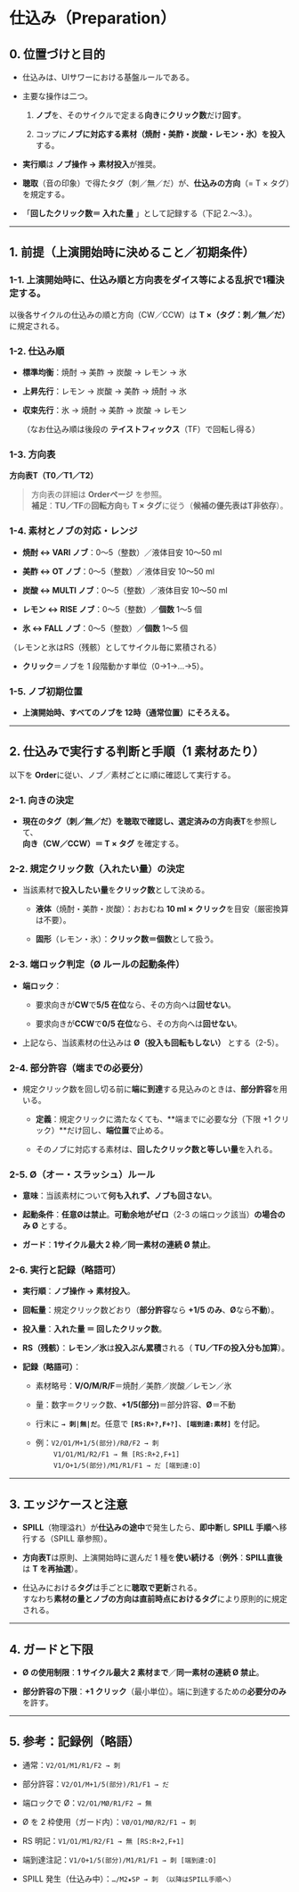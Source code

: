 # 仕込み（Preparation）

## 0. 位置づけと目的

- 仕込みは、UIサワーにおける基盤ルールである。
    
- 主要な操作は二つ。
    
    1. **ノブ**を、そのサイクルで定まる**向き**に**クリック数**だけ**回す**。
        
    2. コップに**ノブに対応する素材（焼酎・美酢・炭酸・レモン・氷）を投入**する。
        
- **実行順**は **ノブ操作 → 素材投入**が推奨。
    
- **聴取**（音の印象）で得たタグ（刺／無／だ）が、**仕込みの方向**（= T × タグ）を規定する。
    
- 「**回したクリック数＝ 入れた量** 」として記録する（下記 2.〜3.）。
    

---

## 1. 前提（上演開始時に決めること／初期条件）

### 1-1. 上演開始時に、仕込み順と方向表をダイス等による乱択で1種決定する。  
以後各サイクルの仕込みの順と方向（CW／CCW）は **T ×（タグ：刺／無／だ）** に規定される。

### 1-2. 仕込み順 

- **標準均衡**：焼酎 → 美酢 → 炭酸 → レモン → 氷
    
- **上昇先行**：レモン → 炭酸 → 美酢 → 焼酎 → 氷
    
- **収束先行**：氷 → 焼酎 → 美酢 → 炭酸 → レモン  
    
    （なお仕込み順は後段の **テイストフィックス**（TF）で回転し得る）


### 1-3. 方向表

 **方向表T（T0／T1／T2）** 

> 方向表の詳細は **Orderページ** を参照。  
> **補足**：**TU／TF**の**回転方向**も **T × タグ**に従う（**候補の優先表はT非依存**）。

### 1-4. 素材とノブの対応・レンジ

- **焼酎 ↔ VARI ノブ**：0〜5（整数）／液体目安 10〜50 ml
    
- **美酢 ↔ OT ノブ**：0〜5（整数）／液体目安 10〜50 ml
    
- **炭酸 ↔ MULTI ノブ**：0〜5（整数）／液体目安 10〜50 ml
    
- **レモン ↔ RISE ノブ**：0〜5（整数）／**個数** 1〜5 個
    
- **氷 ↔ FALL ノブ**：0〜5（整数）／**個数** 1〜5 個

（レモンと氷はRS（残骸）としてサイクル毎に累積される）
    
- **クリック**＝ノブを 1 段階動かす単位（0→1→…→5）。
    

### 1-5. ノブ初期位置

- **上演開始時、すべてのノブを 12時（通常位置）にそろえる。**
    

---

## 2. 仕込みで実行する判断と手順（1 素材あたり）

以下を **Order**に従い、ノブ／素材ごとに順に確認して実行する。

### 2-1. 向きの決定

- **現在のタグ（刺／無／だ）**を聴取で確認し、選定済みの**方向表T**を参照して、  
    **向き（CW／CCW）＝ T × タグ** を確定する。
    

### 2-2. 規定クリック数（入れたい量）の決定

- 当該素材で**投入したい量**を**クリック数**として決める。
    
    - **液体**（焼酎・美酢・炭酸）：おおむね **10 ml × クリック**を目安（厳密換算は不要）。
        
    - **固形**（レモン・氷）：**クリック数＝個数**として扱う。
        

### 2-3. 端ロック判定（Ø ルールの起動条件）

- **端ロック**：
    
    - 要求向きが**CW**で**5/5 在位**なら、その方向へは**回せない**。
        
    - 要求向きが**CCW**で**0/5 在位**なら、その方向へは**回せない**。
        
- 上記なら、当該素材の仕込みは **Ø（投入も回転もしない）** とする（2-5）。
    

### 2-4. 部分許容（端までの必要分）

- 規定クリック数を回し切る前に**端に到達**する見込みのときは、**部分許容**を用いる。
    
    - **定義**：規定クリックに満たなくても、**端までに必要な分（下限 +1 クリック）**だけ回し、**端位置**で止める。
        
    - そのノブに対応する素材は、**回したクリック数と等しい量**を入れる。
        

### 2-5. Ø（オー・スラッシュ）ルール

- **意味**：当該素材について**何も入れず、ノブも回さない**。
    
- **起動条件**：**任意Øは禁止**。**可動余地がゼロ**（2-3 の端ロック該当）**の場合のみ Ø** とする。
    
- **ガード**：**1サイクル最大 2 枠／同一素材の連続 Ø 禁止**。
    

### 2-6. 実行と記録（略語可）

- **実行順**：**ノブ操作 → 素材投入**。
    
- **回転量**：規定クリック数どおり（**部分許容**なら **+1/5 のみ**、**Ø**なら**不動**）。
    
- **投入量**：**入れた量 ＝ 回したクリック数**。
    
- **RS（残骸）**：**レモン／氷**は**投入ぶん累積**される（ **TU／TFの投入分も加算**）。
    
- **記録（略語可）**：
    
    - 素材略号：**V/O/M/R/F**＝焼酎／美酢／炭酸／レモン／氷
        
    - 量：数字＝クリック数、**+1/5(部分)**＝部分許容、**Ø**＝不動
        
    - 行末に **`→ 刺|無|だ`**。任意で **`[RS:R+?,F+?]`**、**`[端到達:素材]`** を付記。
        
    - 例：`V2/O1/M+1/5(部分)/RØ/F2 → 刺`  
        　　 `V1/O1/M1/R2/F1 → 無 [RS:R+2,F+1]`  
        　　 `V1/O+1/5(部分)/M1/R1/F1 → だ [端到達:O]`
        

---

## 3. エッジケースと注意

- **SPILL**（物理溢れ）が**仕込みの途中**で発生したら、**即中断**し **SPILL 手順**へ移行する（SPILL 章参照）。
    
- **方向表T**は原則、上演開始時に選んだ 1 種を**使い続ける**（**例外**：**SPILL直後**は **T を再抽選**）。
    
- 仕込みにおける**タグ**は手ごとに**聴取で更新**される。  
  すなわち**素材の量とノブの方向は直前時点におけるタグ**により原則的に規定される。
    

---

## 4. ガードと下限

- **Ø の使用制限**：**1 サイクル最大 2 素材まで**／**同一素材の連続 Ø 禁止**。
    
- **部分許容の下限**：**+1 クリック**（最小単位）。端に到達するための**必要分のみ**を許す。
    

---

## 5. 参考：記録例（略語）

- 通常：`V2/O1/M1/R1/F2 → 刺`
    
- 部分許容：`V2/O1/M+1/5(部分)/R1/F1 → だ`
    
- 端ロックで Ø：`V2/O1/MØ/R1/F2 → 無`
    
- Ø を 2 枠使用（ガード内）：`VØ/O1/MØ/R2/F1 → 刺`
    
- RS 明記：`V1/O1/M1/R2/F1 → 無 [RS:R+2,F+1]`
    
- 端到達注記：`V1/O+1/5(部分)/M1/R1/F1 → 刺 [端到達:O]`
    
- SPILL 発生（仕込み中）：`…/M2★SP → 刺 （以降はSPILL手順へ）`
